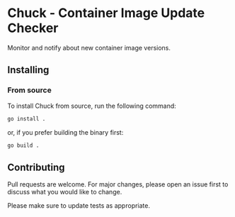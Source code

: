 # Chuck - Container Image Update Checker

Monitor and notify about new container image versions.

## Installing

### From source
To install Chuck from source, run the following command:
```bash
go install .
```

or, if you prefer building the binary first:
```bash
go build .
```

## Contributing

Pull requests are welcome. For major changes, please open an issue first to discuss what you would like to change.

Please make sure to update tests as appropriate.
